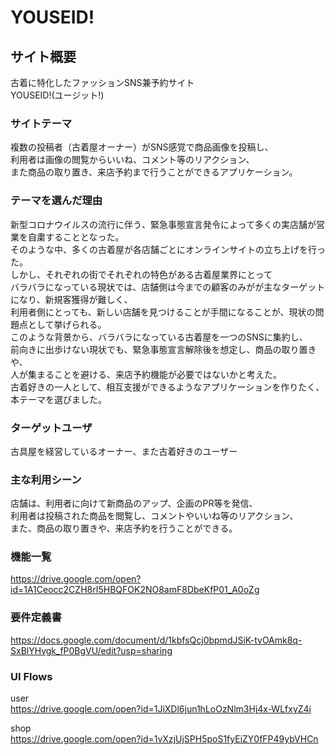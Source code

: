 # YOUSEID!

## サイト概要
古着に特化したファッションSNS兼予約サイト<br>
YOUSEID!(ユージット!)

### サイトテーマ
複数の投稿者（古着屋オーナー）がSNS感覚で商品画像を投稿し、<br>
利用者は画像の閲覧からいいね、コメント等のリアクション、<br>
また商品の取り置き、来店予約まで行うことができるアプリケーション。

### テーマを選んだ理由
新型コロナウイルスの流行に伴う、緊急事態宣言発令によって多くの実店舗が営業を自粛することとなった。<br>
そのような中、多くの古着屋が各店舗ごとにオンラインサイトの立ち上げを行った。<br>
しかし、それぞれの街でそれぞれの特色がある古着屋業界にとって<br>
バラバラになっている現状では、店舗側は今までの顧客のみがが主なターゲットになり、新規客獲得が難しく、<br>
利用者側にとっても、新しい店舗を見つけることが手間になることが、現状の問題点として挙げられる。<br>
このような背景から、バラバラになっている古着屋を一つのSNSに集約し、　<br>
前向きに出歩けない現状でも、緊急事態宣言解除後を想定し、商品の取り置きや、<br>
人が集まることを避ける、来店予約機能が必要ではないかと考えた。<br>
古着好きの一人として、相互支援ができるようなアプリケーションを作りたく、本テーマを選びました。

### ターゲットユーザ
古具屋を経営しているオーナー、また古着好きのユーザー

### 主な利用シーン
店舗は、利用者に向けて新商品のアップ、企画のPR等を発信、<br>
利用者は投稿された商品を閲覧し、コメントやいいね等のリアクション、<br>
また、商品の取り置きや、来店予約を行うことができる。

### 機能一覧
<https://drive.google.com/open?id=1A1Ceocc2CZH8rI5HBQFOK2NO8amF8DbeKfP01_A0oZg>

### 要件定義書
<https://docs.google.com/document/d/1kbfsQcj0bpmdJSiK-tvOAmk8q-SxBlYHvgk_fP0BgVU/edit?usp=sharing>

### UI Flows
 user<br>
 <https://drive.google.com/open?id=1JiXDl6jun1hLoOzNlm3Hj4x-WLfxyZ4i> <br>
 
 shop<br>
 <https://drive.google.com/open?id=1vXzjUjSPH5poS1fyEiZY0fFP49ybVHCn>
